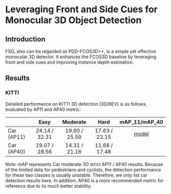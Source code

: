 # Leveraging Front and Side Cues for Monocular 3D Object Detection

## Introduction

<!-- [ALGORITHM] -->

FSG, also can be regarded as PGD-FCOS3D++, is a simple yet effective monocular 3D detector. It enhances the FCOS3D baseline by leveraging front and side cues and improving instance depth estimation.

## Results

### KITTI

Detailed performance on KITTI 3D detection (3D/BEV) is as follows, evaluated by AP11 and AP40 metric:

|             |     Easy      |    Moderate    |     Hard      | mAP_11/mAP_40 |
|-------------|:-------------:|:--------------:|:-------------:|:-------------:|
| Car (AP11)  | 24.14 / 32.31 | 19.60 / 25.59  | 17.63 / 22.15 |[model](https://drive.google.com/file/d/1x7M97oUWhgXxBWwpv1I7weT-0KZYQyyq/view?usp=sharing)|
| Car (AP40)  | 19.07 / 28.56 | 14.31 / 21.16  | 11.68 / 17.48 ||

Note: mAP represents Car moderate 3D strict AP11 / AP40 results. Because of the limited data for pedestrians and cyclists, the detection performance for these two classes is usually unstable. Therefore, we only list car detection results here. In addition, AP40 is a more recommended metric for reference due to its much better stability.
